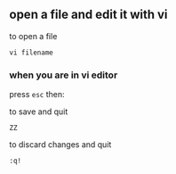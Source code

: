 ## open a file and edit it with vi

to open a file
```
vi filename
```

### when you are in vi editor

press `esc` then:

to save and quit
```
ZZ
```

to discard changes and quit
```
:q!
```
